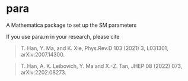# para
A Mathematica package to set up the SM parameters

If you use para.m in your research, please cite

>T. Han, Y. Ma, and K. Xie, Phys.Rev.D 103 (2021) 3, L031301, arXiv:2007.14300.

>T. Han, A. K. Leibovich, Y. Ma and X.-Z. Tan, JHEP 08 (2022) 073, arXiv:2202.08273.
